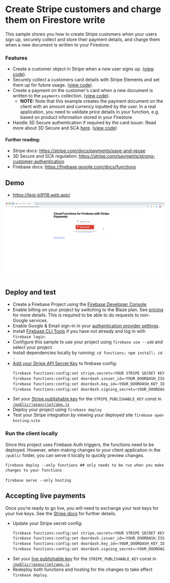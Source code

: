 # Create Stripe customers and charge them on Firestore write

This sample shows you how to create Stripe customers when your users sign up, securely collect and store their payment details, and charge them when a new document is written to your Firestore.

### Features

- Create a customer object in Stripe when a new user signs up. ([view code](./functions/index.js#L29)).
- Securely collect a customers card details with Stripe Elements and set them up for future usage. ([view code](./public/javascript/app.js#L69)).
- Create a payment on the customer's card when a new document is written to the `payments` collection. ([view code](./functions/index.js#L75)).
  - **NOTE:** Note that this example creates the payment document on the client with an amount and currency inputted by the user. In a real application, you need to validate price details in your function, e.g. based on product information stored in your Firestore.
- Handle 3D Secure authentication if required by the card issuer. Read more about 3D Secure and SCA [here](https://stripe.com/payments/strong-customer-authentication). ([view code](./functions/index.js#L114))

#### Further reading:

- Stripe docs: https://stripe.com/docs/payments/save-and-reuse
- 3D Secure and SCA regulation: https://stripe.com/payments/strong-customer-authentication
- Firebase docs: https://firebase.google.com/docs/functions

## Demo

- https://test-b9118.web.app/

![Firebase Stripe demo gif](./demo.gif)

## Deploy and test

- Create a Firebase Project using the [Firebase Developer Console](https://console.firebase.google.com)
- Enable billing on your project by switching to the Blaze plan. See [pricing](https://firebase.google.com/pricing/) for more details. This is required to be able to do requests to non-Google services.
- Enable Google & Email sign-in in your [authentication provider settings](https://console.firebase.google.com/project/_/authentication/providers).
- Install [Firebase CLI Tools](https://github.com/firebase/firebase-tools) if you have not already and log in with `firebase login`.
- Configure this sample to use your project using `firebase use --add` and select your project.
- Install dependencies locally by running: `cd functions; npm install; cd -`
- [Add your Stripe API Secret Key](https://dashboard.stripe.com/account/apikeys) to firebase config:
  ```bash
  firebase functions:config:set stripe.secret=<YOUR STRIPE SECRET KEY>
  firebase functions:config:set doordash.issuer_id=<YOUR_DOORDASH_ISSUER_ID>
  firebase functions:config:set doordash.key_id=<YOUR_DOORDASH_KEY_ID>
  firebase functions:config:set doordash.signing_secret=<YOUR_DOORDASH_SIGNING_SECRET>
  ```
- Set your [Stripe publishable key](https://dashboard.stripe.com/account/apikeys) for the `STRIPE_PUBLISHABLE_KEY` const in [`/public/javascript/app.js`](./public/javascript/app.js#L16)
- Deploy your project using `firebase deploy`
- Test your Stripe integration by viewing your deployed site `firebase open hosting:site`

### Run the client locally

Since this project uses Firebase Auth triggers, the functions need to be deployed. However, when making changes to your client application in the `/public` folder, you can serve it locally to quickly preview changes.

```
firebase deploy --only functions ## only needs to be run when you make changes to your functions

firebase serve --only hosting
```

## Accepting live payments

Once you’re ready to go live, you will need to exchange your test keys for your live keys. See the [Stripe docs](https://stripe.com/docs/keys) for further details.

- Update your Stripe secret config:
  ```bash
  firebase functions:config:set stripe.secret=<YOUR STRIPE SECRET KEY>
  firebase functions:config:set doordash.issuer_id=<YOUR_DOORDASH_ISSUER_ID>
  firebase functions:config:set doordash.key_id=<YOUR_DOORDASH_KEY_ID>
  firebase functions:config:set doordash.signing_secret=<YOUR_DOORDASH_SIGNING_SECRET>
  ```
- Set your [live publishable key](https://dashboard.stripe.com/account/apikeys) for the `STRIPE_PUBLISHABLE_KEY` const in [`/public/javascript/app.js`](./public/javascript/app.js#L16).
- Redeploy both functions and hosting for the changes to take effect `firebase deploy`.
